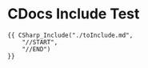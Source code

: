 # CDocs Include Test

``` cdocs_include
{{ CSharp_Include("./toInclude.md",
    "//START",
    "//END")
}}
```
